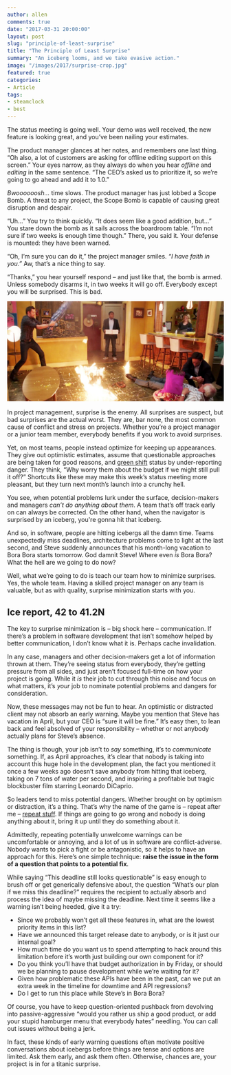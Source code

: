 ```yaml
---
author: allen
comments: true
date: "2017-03-31 20:00:00"
layout: post
slug: "principle-of-least-surprise"
title: "The Principle of Least Surprise"
summary: "An iceberg looms, and we take evasive action."
image: "/images/2017/surprise-crop.jpg"
featured: true
categories:
- Article
tags:
- steamclock
- best
---
```


The status meeting is going well. Your demo was well received, the new feature is looking great, and you’ve been nailing your estimates.

The product manager glances at her notes, and remembers one last thing. “Oh also, a lot of customers are asking for offline editing support on this screen.” Your eyes narrow, as they always do when you hear *offline* and *editing* in the same sentence. “The CEO’s asked us to prioritize it, so we’re going to go ahead and add it to 1.0.”

*Bwoooooosh…* time slows. The product manager has just lobbed a Scope Bomb. A threat to any project, the Scope Bomb is capable of causing great disruption and despair.

“Uh…” You try to think quickly. “It does seem like a good addition, but…” You stare down the bomb as it sails across the boardroom table. “I’m not sure if two weeks is enough time though.” There, you said it. Your defense is mounted: they have been warned.

“Oh, I’m sure you can do it,” the project manager smiles. *“I have faith in you.”* Aw, that’s a nice thing to say.

“Thanks,” you hear yourself respond &ndash; and just like that, the bomb is armed. Unless somebody disarms it, in two weeks it will go off. Everybody except you will be surprised. This is bad.

<img src='/images/2017/surprise.jpg'>

In project management, surprise is the enemy. All surprises are suspect, but bad surprises are the actual worst. They are, bar none, the most common cause of conflict and stress on projects. Whether you’re a project manager or a junior team member, everybody benefits if you work to avoid surprises.

Yet, on most teams, people instead optimize for keeping up appearances. They give out optimistic estimates, assume that questionable approaches are being taken for good reasons, and [green shift](http://calleam.com/WTPF/?p=1205) status by under-reporting danger. They think, “Why worry them about the budget if we might still pull it off?” Shortcuts like these may make this week’s status meeting more pleasant, but they turn next month’s launch into a crunchy hell.

You see, when potential problems lurk under the surface, decision-makers and managers *can’t do anything about them*. A team that’s off track early on can always be corrected. On the other hand, when the navigator is surprised by an iceberg, you're gonna hit that iceberg.

And so, in software, people are hitting icebergs all the damn time. Teams unexpectedly miss deadlines, architecture problems come to light at the last second, and Steve suddenly announces that his month-long vacation to Bora Bora starts tomorrow. God damnit Steve! Where even *is* Bora Bora? What the hell are we going to do now?

Well, what we’re going to do is teach our team how to minimize surprises. Yes, the whole team. Having a skilled project manager on any team is valuable, but as with quality, surprise minimization starts with you.

## Ice report, 42 to 41.2N

The key to surprise minimization is &ndash; big shock here &ndash; communication. If there’s a problem in software development that isn’t somehow helped by better communication, I don’t know what it is. Perhaps cache invalidation.

In any case, managers and other decision-makers get a lot of information thrown at them. They’re seeing status from everybody, they’re getting pressure from all sides, and just aren’t focused full-time on how your project is going. While it *is* their job to cut through this noise and focus on what matters, it’s *your* job to nominate potential problems and dangers for consideration.

Now, these messages may not be fun to hear. An optimistic or distracted client may not absorb an early warning. Maybe you mention that Steve has vacation in April, but your CEO is “sure it will be fine.” It’s easy then, to lean back and feel absolved of your responsibility &ndash; whether or not anybody actually plans for Steve’s absence.

The thing is though, your job isn’t to *say* something, it’s to *communicate* something. If, as April approaches, it’s clear that nobody is taking into account this huge hole in the development plan, the fact you  mentioned it once a few weeks ago doesn’t save anybody from hitting that iceberg, taking on 7 tons of water per second, and inspiring a profitable but tragic blockbuster film starring Leonardo DiCaprio.

So leaders tend to miss potential dangers. Whether brought on by optimism or distraction, it’s a thing. That’s why the name of the game is &ndash; repeat after me &ndash; [repeat stuff](https://www.youtube.com/watch?v=nt9c0UeYhFc). If things are going to go wrong and nobody is doing anything about it, bring it up until they do something about it.

Admittedly, repeating potentially unwelcome warnings can be uncomfortable or annoying, and a lot of us in software are conflict-adverse. Nobody wants to pick a fight or be antagonistic, so it helps to have an approach for this. Here’s one simple technique: **raise the issue in the form of a question that points to a potential fix**.

While saying “This deadline still looks questionable” is easy enough to brush off or get generically defensive about, the question “What’s our plan if we miss this deadline?” requires the recipient to actually absorb and process the idea of maybe missing the deadline. Next time it seems like a warning isn’t being heeded, give it a try:

- Since we probably won’t get all these features in, what are the lowest priority items in this list?
- Have we announced this target release date to anybody, or is it just our internal goal?
- How much time do you want us to spend attempting to hack around this limitation before it’s worth just building our own component for it?
- Do you think you’ll have that budget authorization in by Friday, or should we be planning to pause development while we’re waiting for it?
- Given how problematic these APIs have been in the past, can we put an extra week in the timeline for downtime and API regressions?
- Do I get to run this place while Steve’s in Bora Bora?

Of course, you have to keep question-oriented pushback from devolving into   passive-aggressive “would you rather us ship a good product, or add your stupid hamburger menu that everybody hates” needling. You can call out issues without being a jerk.

In fact, these kinds of early warning questions often motivate positive conversations about icebergs before things are tense and options are limited. Ask them early, and ask them often. Otherwise, chances are, your project is in for a titanic surprise.

